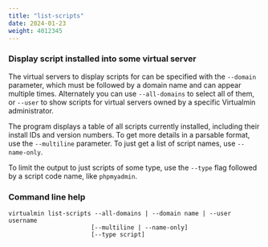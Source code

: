 ```yaml
---
title: "list-scripts"
date: 2024-01-23
weight: 4012345
---
```


### Display script installed into some virtual server

The virtual servers to display scripts for can be specified with the `--domain` parameter, which must be followed by a domain name and can appear multiple times. Alternately you can use `--all-domains` to select all of them, or `--user` to show scripts for virtual servers owned by a specific Virtualmin administrator.

The program displays a table of all scripts currently installed, including their install IDs and version numbers. To get more details in a parsable format, use the `--multiline` parameter. To just get a list of script names, use `--name-only`.

To limit the output to just scripts of some type, use the `--type` flag followed by a script code name, like `phpmyadmin`.
 
### Command line help

```text
virtualmin list-scripts --all-domains | --domain name | --user username
                       [--multiline | --name-only]
                       [--type script]
```
